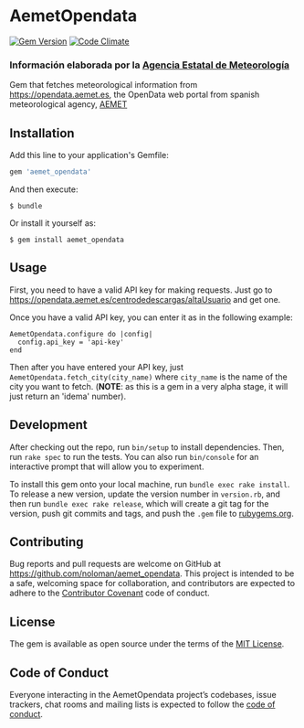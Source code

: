 # AemetOpendata

[![Gem Version](https://badge.fury.io/rb/aemet_opendata.svg)](https://rubygems.org/gems/aemet_opendata)
[![Code Climate](https://codeclimate.com/github/noloman/aemet_opendata/badges/gpa.svg)](https://codeclimate.com/github/noloman/aemet_opendata)

### Información elaborada por la [Agencia Estatal de Meteorología](https://www.aemet.es)

Gem that fetches meteorological information from https://opendata.aemet.es, the OpenData web portal from spanish meteorological agency, [AEMET](https://www.aemet.es)

## Installation

Add this line to your application's Gemfile:

```ruby
gem 'aemet_opendata'
```

And then execute:

    $ bundle

Or install it yourself as:

    $ gem install aemet_opendata

## Usage

First, you need to have a valid API key for making requests. Just go to https://opendata.aemet.es/centrodedescargas/altaUsuario and get one.

Once you have a valid API key, you can enter it as in the following example:
```
AemetOpendata.configure do |config|
  config.api_key = 'api-key'
end
```
Then after you have entered your API key, just `AemetOpendata.fetch_city(city_name)` where `city_name` is the name of the city you want to fetch. (**NOTE**: as this is a gem in a very alpha stage, it will just return an 'idema' number).

## Development

After checking out the repo, run `bin/setup` to install dependencies. Then, run `rake spec` to run the tests. You can also run `bin/console` for an interactive prompt that will allow you to experiment.

To install this gem onto your local machine, run `bundle exec rake install`. To release a new version, update the version number in `version.rb`, and then run `bundle exec rake release`, which will create a git tag for the version, push git commits and tags, and push the `.gem` file to [rubygems.org](https://rubygems.org).

## Contributing

Bug reports and pull requests are welcome on GitHub at https://github.com/noloman/aemet_opendata. This project is intended to be a safe, welcoming space for collaboration, and contributors are expected to adhere to the [Contributor Covenant](http://contributor-covenant.org) code of conduct.

## License

The gem is available as open source under the terms of the [MIT License](https://opensource.org/licenses/MIT).

## Code of Conduct

Everyone interacting in the AemetOpendata project’s codebases, issue trackers, chat rooms and mailing lists is expected to follow the [code of conduct](https://github.com/[USERNAME]/aemet_opendata/blob/master/CODE_OF_CONDUCT.md).
